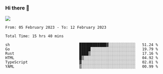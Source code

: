 ### Hi there 👋️

![](https://komarev.com/ghpvc/?username=Loner1024)

<!--START_SECTION:waka-->

```text
From: 05 February 2023 - To: 12 February 2023

Total Time: 15 hrs 40 mins

sh                               ████████████▓░░░░░░░░░░░░   51.24 %
Go                               █████░░░░░░░░░░░░░░░░░░░░   19.79 %
Rust                             ████▒░░░░░░░░░░░░░░░░░░░░   17.16 %
HTML                             █▒░░░░░░░░░░░░░░░░░░░░░░░   04.92 %
TypeScript                       ▓░░░░░░░░░░░░░░░░░░░░░░░░   02.81 %
YAML                             ▒░░░░░░░░░░░░░░░░░░░░░░░░   00.99 %
```

<!--END_SECTION:waka-->




